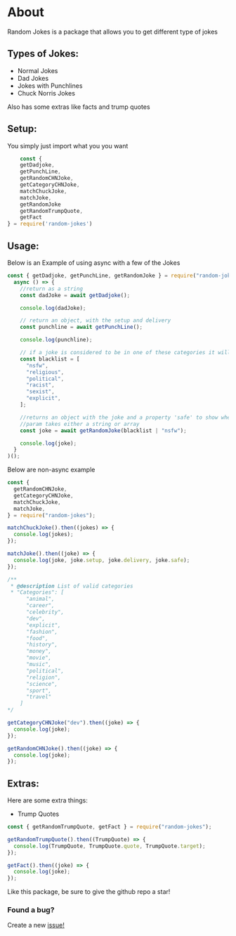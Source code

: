 # About

Random Jokes is a package that allows you to get different type of jokes

## Types of Jokes:

- Normal Jokes
- Dad Jokes
- Jokes with Punchlines
- Chuck Norris Jokes

Also has some extras like facts and trump quotes

## Setup:

You simply just import what you you want

```js
    const {
    getDadjoke,
    getPunchLine,
    getRandomCHNJoke,
    getCategoryCHNJoke,
    matchChuckJoke,
    matchJoke,
    getRandomJoke
    getRandomTrumpQuote,
    getFact
} = require('random-jokes')
```

## Usage:

Below is an Example of using async with a few of the Jokes

```js
const { getDadjoke, getPunchLine, getRandomJoke } = require("random-jokes")(
  async () => {
    //return as a string
    const dadJoke = await getDadjoke();

    console.log(dadJoke);

    // return an object, with the setup and delivery
    const punchline = await getPunchLine();

    console.log(punchline);

    // if a joke is considered to be in one of these categories it will not return it
    const blacklist = [
      "nsfw",
      "religious",
      "political",
      "racist",
      "sexist",
      "explicit",
    ];

    //returns an object with the joke and a property 'safe' to show whether the joke is safe or not
    //param takes either a string or array
    const joke = await getRandomJoke(blacklist | "nsfw");

    console.log(joke);
  }
)();
```

Below are non-async example

```js
const {
  getRandomCHNJoke,
  getCategoryCHNJoke,
  matchChuckJoke,
  matchJoke,
} = require("random-jokes");

matchChuckJoke().then((jokes) => {
  console.log(jokes);
});

matchJoke().then((joke) => {
  console.log(joke, joke.setup, joke.delivery, joke.safe);
});

/**
 * @description List of valid categories
 * "Categories": [
      "animal",
      "career",
      "celebrity",
      "dev",
      "explicit",
      "fashion",
      "food",
      "history",
      "money",
      "movie",
      "music",
      "political",
      "religion",
      "science",
      "sport",
      "travel"
    ]
*/

getCategoryCHNJoke("dev").then((joke) => {
  console.log(joke);
});

getRandomCHNJoke().then((joke) => {
  console.log(joke);
});
```

## Extras:

Here are some extra things:

- Trump Quotes

```js
const { getRandomTrumpQuote, getFact } = require("random-jokes");

getRandomTrumpQuote().then((TrumpQuote) => {
  console.log(TrumpQuote, TrumpQuote.quote, TrumpQuote.target);
});

getFact().then((joke) => {
  console.log(joke);
});
```

Like this package, be sure to give the github repo a star!

### Found a bug?

Create a new [issue!](https://github.com/Drxckzyz/random-jokes/issues)
